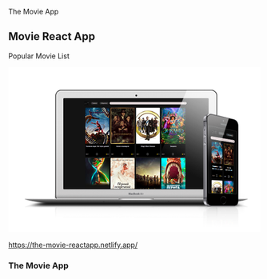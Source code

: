 The Movie App

## Movie React App

Popular Movie List

![](MoviesApp.png)

https://the-movie-reactapp.netlify.app/

### The Movie App

